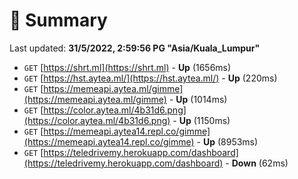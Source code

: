 # 📖 Summary
Last updated: **31/5/2022, 2:59:56 PG "Asia/Kuala_Lumpur"**

- `GET` [https://shrt.ml](https://shrt.ml) - **Up** (1656ms)
- `GET` [https://hst.aytea.ml/](https://hst.aytea.ml/) - **Up** (220ms)
- `GET` [https://memeapi.aytea.ml/gimme](https://memeapi.aytea.ml/gimme) - **Up** (1014ms)
- `GET` [https://color.aytea.ml/4b31d6.png](https://color.aytea.ml/4b31d6.png) - **Up** (1150ms)
- `GET` [https://memeapi.aytea14.repl.co/gimme](https://memeapi.aytea14.repl.co/gimme) - **Up** (8953ms)
- `GET` [https://teledrivemy.herokuapp.com/dashboard](https://teledrivemy.herokuapp.com/dashboard) - **Down** (62ms)
